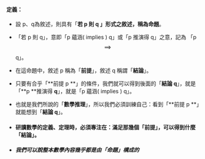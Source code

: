 #### 定義：

* 設 p、q為敘述，則具有「**若 p 則 q **」形式之敘述，稱為**命題**。

* 「若 p 則 q」，意即「p 蘊涵\( implies \) q」或「p 推演得 q」之意，記為 「p$$\implies$$q」。

* 在這命題中，敘述 p 稱為「**前提**」，敘述 q 稱謂「**結論**」。

* 只要有合乎「**前提 p **」的條件，我們就可以得到後面的「**結論 q**」，就是「**p **推演得 **q**」，就是「p 蘊涵\( implies \) q」。

* 也就是我們所說的「**數學推理**」，所以我們必須訓練自己：看到「**前提 p **」就能想到「**結論 q**」。

* #### 研讀數學的定義、定理時，必須專注在：滿足那幾個「**前提**」，可以得到什麼「**結論**」。
* ##### 我們可以說整本數學內容幾乎都是由「命題」構成的




